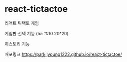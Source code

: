 # react-tictactoe 

리액트 틱택토 게임

게임판 선택 기능 (5*5 10*10 20*20)

히스토리 기능

배포링크
https://parkjiyoung1222.github.io/react-tictactoe/
